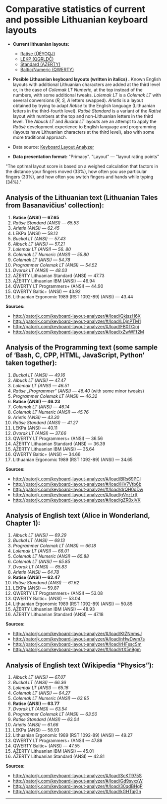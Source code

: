# Comparative statistics of current and possible Lithuanian keyboard layouts

+ __Current lithuanian layouts:__

  + [Ratise (ŪĖYOQJ)](images/ratise.png)
  + [LEKP (QGRLDČ)](images/lekp.png)
  + [Standard (ĄŽERTY)](images/standard.png)
  + [Baltic/Numeric (QWERTY)](images/baltic.png)


+ __Posible Lithuanian keyboard layouts (written in italics) .__ Known English layouts with additional Lithuanian characters are added at the third level or, in the case of _Colemak LT Numeric_, at the top instead of the numbers, with some additional tweaks. _Lolemak LT_ is a _Colemak LT_ with several conversions (_R, S, A_ letters swapped). _Arietis_ is a layout obtained by trying to adapt _Ratisė_ to the English language (Lithuanian letters in the third-fourth level). _Ratisė Standard_ is a variant of the _Ratisė_ layout with numbers at the top and non-Lithuanian letters in the third level. The _Albuck LT_ and _Buckal LT_ layouts are an attempt to apply the _Ratisė_ development experience to English language and programming (layouts have Lithuanian characters at the third level), also with some more traditional approach.

+ Data source: [Keyboard Layout Analyzer](http://patorjk.com/keyboard-layout-analyzer/#/main)

+ __Data presentation format:__ "Primacy". "Layout" — "layout rating points"

"The optimal layout score is based on a weighed calculation that factors in the distance your fingers moved (33%), how often you use particular fingers (33%), and how often you switch fingers and hands while typing (34%)."


## Analysis of the Lithuanian text (Lithuanian Tales from Basanavičius' collection):

1. __Ratise (ANSI) — 67.65__
2. _Ratise Standard (ANSI) — 65.53_
3. _Arietis (ANSI) — 62.45_
4. LEKPa (ANSI) — 58.12
5. _Buckal LT (ANSI) — 57.43_
6. _Albuck LT (ANSI) — 57.21_
7. _Lolemak LT (ANSI) — 56. 80_
8. _Colemak LT Numeric (ANSI) — 55.80_
9. _Colemak LT (ANSI) — 54.78_
10. _Programmer Colemak LT (ANSI) — 54.52_
11. _Dvorak LT (ANSI) — 48.03_
12. AŽERTY Lithuanian Standard (ANSI) — 47.73
13. ĄŽERTY Lithuanian IBM (ANSI) — 46.94
14. QWERTY LT Programmers+ (ANSI) — 44.90
15. QWERTY Baltic+ (ANSI) — 43.92
16. Lithuanian Ergonomic 1989 (RST 1092-89) (ANSI) — 43.44

__Sources:__

+ http://patorjk.com/keyboard-layout-analyzer/#/load/QkjszH6X
+ http://patorjk.com/keyboard-layout-analyzer/#/load/LDjnPTM1
+ http://patorjk.com/keyboard-layout-analyzer/#/load/FB0TCjnj
+ http://patorjk.com/keyboard-layout-analyzer/#/load/xZwWFf2M

## Analysis of the Programming text (some sample of ‘Bash, C, CPP, HTML, JavaScript, Python’ taken together):

1. _Buckal LT (ANSI) — 49.16_
2. _Albuck LT (ANSI) — 47.47_
3. _Lolemak LT (ANSI) — 46.51_
4. _Ratise „Programmer“ (ANSI) — 46.40_ (with some minor tweaks)
5. _Programmer Colemak LT (ANSI) — 46.32_
6. __Ratise (ANSI) — 46.23__
7. _Colemak LT (ANSI) — 46.14_
8. _Colemak LT Numeric (ANSI) — 45.76_
9. _Arietis (ANSI) — 43.30_
10. _Ratise Standard (ANSI) — 41.27_
11. LEKPa (ANSI) — 40.11
12. _Dvorak LT (ANSI) — 37.66_
13. QWERTY LT Programmers+ (ANSI) — 36.56
14. AŽERTY Lithuanian Standard (ANSI) — 36.39
15. ĄŽERTY Lithuanian IBM (ANSI) — 35.64
16. QWERTY Baltic+ (ANSI) — 34.66
17. Lithuanian Ergonomic 1989 (RST 1092-89) (ANSI) — 34.65

__Sources:__

+ http://patorjk.com/keyboard-layout-analyzer/#/load/BRs69PCl
+ http://patorjk.com/keyboard-layout-analyzer/#/load/HV7Vtb6b
+ http://patorjk.com/keyboard-layout-analyzer/#/load/drQH0dDw
+ http://patorjk.com/keyboard-layout-analyzer/#/load/gVczLrtt
+ http://patorjk.com/keyboard-layout-analyzer/#/load/gZR0xjVK

## Analysis of English text (Alice in Wonderland, Chapter 1):

1. _Albuck LT (ANSI) — 69.29_
2. _Buckal LT (ANSI) — 69.13_
3. _Programmer Colemak LT (ANSI) — 66.18_
4. _Lolemak LT (ANSI) — 66.01_
5. _Colemak LT Numeric (ANSI) — 65.88_
6. _Colemak LT (ANSI) — 65.85_
7. _Dvorak LT (ANSI) — 65.83_
8. _Arietis (ANSI) — 64.78_
9. __Ratise (ANSI) — 62.47__
10. _Ratise Standand (ANSI) — 61.62_
11. LEKPa (ANSI) — 59.87
12. QWERTY LT Programmers+ (ANSI) — 53.08
13. QWERTY Baltic+ (ANSI) — 53.04
14. Lithuanian Ergonomic 1989 (RST 1092-89) (ANSI) — 50.85
15. ĄŽERTY Lithuanian IBM (ANSI) — 48.93
16. AŽERTY Lithuanian Standard (ANSI) — 47.18

__Sources:__

+ http://patorjk.com/keyboard-layout-analyzer/#/load/KtZNnmsJ
+ http://patorjk.com/keyboard-layout-analyzer/#/load/nHwDwm7s
+ http://patorjk.com/keyboard-layout-analyzer/#/load/rHFsscSm
+ http://patorjk.com/keyboard-layout-analyzer/#/load/rtX5n9gm

## Analysis of English text (Wikipedia “Physics”):

1. _Albuck LT (ANSI) — 67.07_
2. _Buckal LT (ANSI) — 66.36_
3. _Lolemak LT (ANSI) — 65.16_
4. _Colemak LT (ANSI) — 64.27_
5. _Colemak LT Numeric (ANSI) — 63.95_
6. __Ratise (ANSI) — 63.77__
7. _Dvorak LT (ANSI) — 63.54_
8. _Programmer Colemak LT (ANSI) — 63.50_
9. _Ratise Standard (ANSI) — 63.04_
10. _Arietis (ANSI) — 61.66_
11. LEKPa (ANSI) — 58.93
12. Lithuanian Ergonomic 1989 (RST 1092-89) (ANSI) — 49.27
13. QWERTY LT Programmers+ (ANSI) — 47.89
14. QWERTY Baltic+ (ANSI) — 47.55
15. ĄŽERTY Lithuanian IBM (ANSI) — 45.01
16. AŽERTY Lithuanian Standard (ANSI) — 42.81

__Sources:__

+ http://patorjk.com/keyboard-layout-analyzer/#/load/ScKT975S
+ http://patorjk.com/keyboard-layout-analyzer/#/load/Gd9svxxW
+ http://patorjk.com/keyboard-layout-analyzer/#/load/30qdBHgP
+ http://patorjk.com/keyboard-layout-analyzer/#/load/kGHTqjGn

-----------------------------------------



